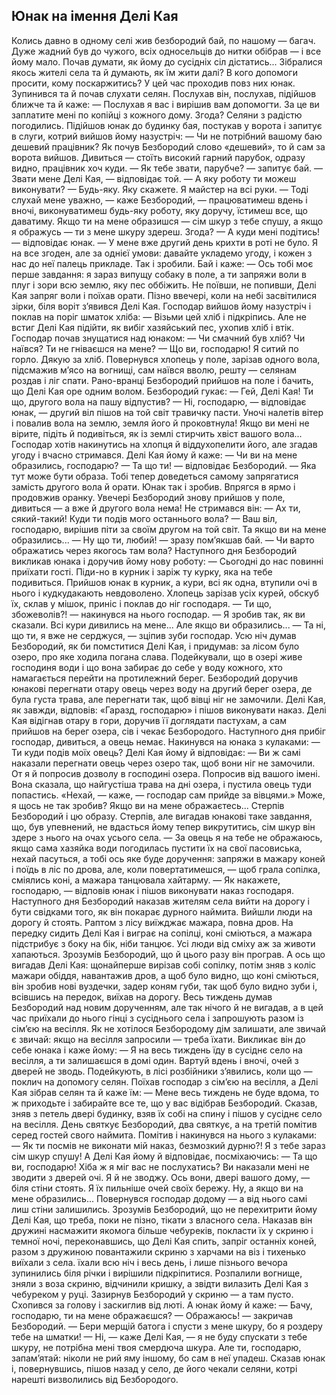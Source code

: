 ## Юнак на імення Делі Кая

Колись давно в одному селі жив безбородий бай, по нашому — багач. Дуже жадний був до чужого, всіх односельців до нитки обібрав — і все йому мало. Почав думати, як йому до сусідніх сіл дістатись...
Зібралися якось жителі села та й думають, як їм жити далі? В кого допомоги просити, кому поскаржитись? У цей час проходив повз них юнак. Зупинився та й почав слухати селян. Послухав він, послухав, підійшов ближче та й каже:
— Послухав я вас і вирішив вам допомогти. За це ви заплатите мені по копійці з кожного дому. Згода?
Селяни з радістю погодились. Підійшов юнак до будинку бая, постукав у ворота і запитує в слуги, котрий вийшов йому назустріч:
— Чи не потрібний вашому баю дешевий працівник?
Як почув Безбородий слово «дешевий», то й сам за ворота вийшов. Дивиться — стоїть високий гарний парубок, одразу видно, працівник хоч куди.
— Як тебе звати, парубче? — запитує бай.
— Звати мене Делі Кая, — відповідає той.
— А яку роботу ти можеш виконувати?
— Будь-яку. Яку скажете. Я майстер на всі руки.
— Тоді слухай мене уважно, — каже Безбородий, — працюватимеш вдень і вночі, виконуватимеш будь-яку роботу, яку доручу, їстимеш все, що даватиму. Якщо ти на мене образишся — сім шкур з тебе спушу, а якщо я ображусь — ти з мене шкуру здереш. Згода?
— А куди мені подітись! — відповідає юнак. — У мене вже другий день крихти в роті не було. Я на все згоден, але за однієї умови: давайте укладемо угоду, і кожен з нас до неї палець прикладе.
Так і зробили. Бай і каже:
— Ось тобі моє перше завдання: я зараз випущу собаку в поле, а ти запряжи воли в плуг і зори всю землю, яку пес оббіжить.
Не поївши, не попивши, Делі Кая запряг воли і поїхав орати. Пізно ввечері, коли на небі засвітилися зірки, біля воріт з’явився Делі Кая. Господар вийшов йому назустріч і поклав на поріг шматок хліба:
— Візьми цей хліб і підкріпись.
Але не встиг Делі Кая підійти, як вибіг хазяйський пес, ухопив хліб і втік.
Господар почав знущатися над юнаком:
— Чи смачний був хліб? Чи наївся? Ти не гніваєшся на мене?
— Що ви, господарю! Я ситий по горло. Дякую за хліб.
Повернувся хлопець у поле, зарізав одного вола, підсмажив
м’ясо на вогнищі, сам наївся вволю, решту — селянам роздав і ліг спати.
Рано-вранці Безбородий прийшов на поле і бачить, що Делі Кая оре одним волом. Безбородий гукає:
— Гей, Делі Кая! Ти що, другого вола на пашу відпустив? — Ні, господарю, — відповідає юнак, — другий віл пішов на той світ травичку пасти. Уночі налетів вітер і повалив вола на землю, земля його й проковтнула! Якщо ви мені не вірите, підіть й подивіться, як із землі стирчить хвіст вашого вола...
Господар хотів накинутись на хлопця й віддухопелити його, але згадав угоду і вчасно стримався. Делі Кая йому й каже:
— Чи ви на мене образились, господарю?
— Та що ти! — відповідає Безбородий. — Яка тут може бути образа. Тобі тепер доведеться самому запрягатися замість другого вола й орати.
Юнак так і зробив. Впрягся в ярмо і продовжив оранку.
Увечері Безбородий знову прийшов у поле, дивиться — а вже й другого вола нема! Не стримався він:
— Ах ти, сякий-такий! Куди ти подів мого останнього вола?
— Ваш віл, господарю, вирішив піти за своїм другом на той світ. Та якщо ви на мене образились...
— Ну що ти, любий! — зразу пом’якшав бай. — Чи варто ображатись через якогось там вола?
Наступного дня Безбородий викликав юнака і доручив йому нову роботу:
— Сьогодні до нас повинні приїхати гості. Піди-но в курник і заріж ту курку, яка на тебе подивиться.
Прийшов юнак в курник, а кури, всі як одна, втупили очі в нього і кудкудакають невдоволено. Хлопець зарізав усіх курей, обскуб їх, склав у мішок, приніс і поклав до ніг господаря.
— Ти що, збожеволів?! — накинувся на нього господар.
— Я зробив так, як ви сказали. Всі кури дивились на мене... Але якщо ви образились...
— Та ні, що ти, я вже не серджуся, — зціпив зуби господар.
Усю ніч думав Безбородий, як би помститися Делі Кая,
і придумав: за лісом було озеро, про яке ходила погана слава. Подейкували, що в озері живе господиня води і що вона забирає до себе у воду кожного, хто намагається перейти на протилежний берег. Безбородий доручив юнакові перегнати отару овець через воду на другий берег озера, де була густа трава, але перегнати так, щоб вівці ніг не замочили. Делі Кая, як завжди, відповів: «Гаразд, господарю» і пішов виконувати наказ.
Делі Кая відігнав отару в гори, доручив її доглядати пастухам, а сам прийшов на берег озера, сів і чекає Безбородого. Наступного дня прибіг господар, дивиться, а овець немає. Накинувся на юнака з кулаками:
— Ти куди подів моїх овець?
Делі Кая йому й відповідає:
— Ви ж самі наказали перегнати овець через озеро так, щоб вони ніг не замочили. От я й попросив дозволу в господині озера. Попросив від вашого імені. Вона сказала, що найгустіша трава на дні озера, і пустила овець туди попастись. «Нехай, — каже, — господар сам прийде за вівцями.» Може, я щось не так зробив? Якщо ви на мене ображаєтесь...
Стерпів Безбородий і цю образу. Стерпів, але вигадав юнакові таке завдання, що, був упевнений, не вдасться йому тепер викрутитись, сім шкур він здере з нього на очах усього села.
— За овець я на тебе не ображаюсь, якщо сама хазяйка води погодилась пустити їх на свої пасовиська, нехай пасуться, а тобі ось яке буде доручення: запряжи в мажару коней і поїдь в ліс по дрова, але, коли повертатимешся, — щоб грала сопілка, сміялись коні, а мажара танцювала хайтарму.
— Як накажете, господарю, — відповів юнак і пішов виконувати наказ господаря.
Наступного дня Безбородий наказав жителям села вийти на дорогу і бути свідками того, як він покарає дурного наймита. Вийшли люди на дорогу й стоять. Раптом з лісу виїжджає мажара, повна дров. На передку сидить Делі Кая і виграє на сопілці, коні сміються, а мажара підстрибує з боку на бік, ніби танцює. Усі люди від сміху аж за животи хапаються. Зрозумів Безбородий, що й цього разу він програв.
А ось що вигадав Делі Кая: щонайперше вирізав собі сопілку, потім зняв з коліс мажари обіддя, навантажив дров, а щоб було видно, що коні сміються, він зробив нові вуздечки, задер коням губи, так щоб було видно зуби і, всівшись на передок, виїхав на дорогу.
Весь тиждень думав Безбородий над новим дорученням, але так нічого й не вигадав, а в цей час приїхали до нього гінці з сусіднього села і запрошують разом із сім’єю на весілля. Як не хотілося Безбородому дім залишати, але звичай є звичай: якщо на весілля запросили — треба їхати. Викликає він до себе юнака і каже йому:
— Я на весь тиждень їду в сусіднє село на весілля, а ти залишаєшся в домі один. Вартуй вдень і вночі, очей з дверей не зводь. Подейкують, в лісі розбійники з’явились, коли що — поклич на допомогу селян.
Поїхав господар з сім’єю на весілля, а Делі Кая зібрав селян та й каже їм:
— Мене весь тиждень не буде вдома, то ж приходьте і забирайте все те, що у вас відібрав Безбородий.
Сказав, зняв з петель двері будинку, взяв їх собі на спину і пішов у сусіднє село на весілля.
День святкує Безбородий, два святкує, а на третій помітив серед гостей свого наймита. Помітив і накинувся на нього з кулаками:
— Як ти посмів не виконати мій наказ, безмозкий дурню?! Я з тебе зараз сім шкур спушу!
А Делі Кая йому й відповідає, посміхаючись:
— Та що ви, господарю! Хіба ж я міг вас не послухатись? Ви наказали мені не зводити з дверей очі. Я й не зводжу. Ось вони, двері вашого дому, — біля стіни стоять. Я їх пильніше очей своїх бережу. Ну, а якщо ви на мене образились...
Повернувся господар додому — а від нього самі лиш стіни залишились. Зрозумів Безбородий, що не перехитрити йому Делі Кая, що треба, поки не пізно, тікати з власного села. Наказав він дружині насмажити якомога більше чебуреків, покласти їх у скриню і темної ночі, переконавшись, що Делі Кая спить, запріг останніх коней, разом з дружиною повантажили скриню з харчами на віз і тихенько виїхали з села.
їхали всю ніч і весь день, і лише пізнього вечора зупинились біля річки і вирішили підкріпитися.
Розпалили вогнище, зняли з воза скриню, відчинили кришку, а звідти вилазить Делі Кая з чебуреком у руці. Зазирнув Безбородий у скриню — а там пусто. Схопився за голову і заскиглив від люті. А юнак йому й каже:
— Бачу, господарю, ти на мене ображаєшся?
— Ображаюсь! — закричав Безбородий. — Бери мерщій батога і спусти з мене шкуру, бо я роздеру тебе на шматки!
— Ні, — каже Делі Кая, — я не буду спускати з тебе шкуру, не потрібна мені твоя смердюча шкура. Але ти, господарю, запам’ятай: ніколи не рий яму іншому, бо сам в неї упадеш.
Сказав юнак і, повернувшись, пішов назад у село, де його чекали селяни, котрі нарешті визволились від Безбородого.

